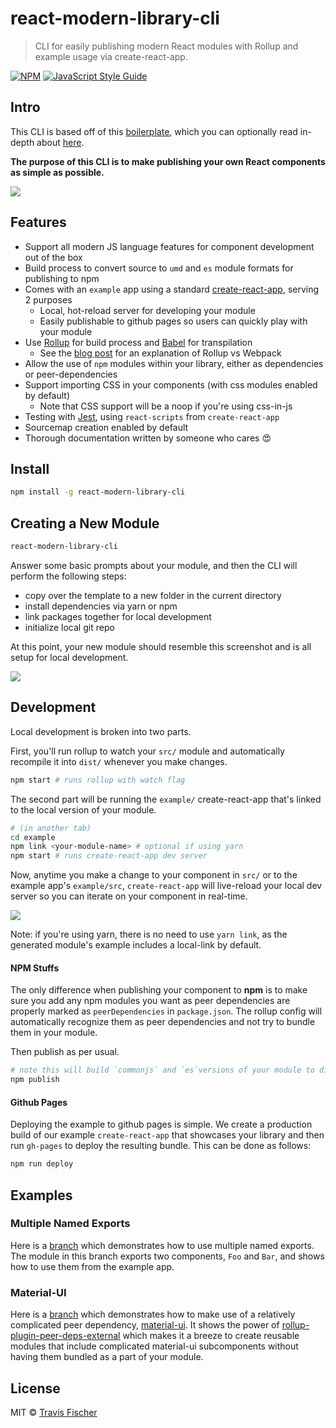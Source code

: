 # react-modern-library-cli

> CLI for easily publishing modern React modules with Rollup and example usage via create-react-app.

[![NPM](https://img.shields.io/npm/v/react-modern-library-cli.svg)](https://www.npmjs.com/package/react-modern-library-cli) [![JavaScript Style Guide](https://img.shields.io/badge/code_style-standard-brightgreen.svg)](https://standardjs.com)

## Intro

This CLI is based off of this [boilerplate](https://github.com/transitive-bullshit/react-modern-library-boilerplate), which you can optionally read in-depth about [here](https://hackernoon.com/publishing-baller-react-modules-2b039d84bce7).

**The purpose of this CLI is to make publishing your own React components as simple as possible.**

![](https://raw.githubusercontent.com/transitive-bullshit/react-modern-library-cli/master/media/demo.gif)

## Features

- Support all modern JS language features for component development out of the box
- Build process to convert source to `umd` and `es` module formats for publishing to npm
- Comes with an `example` app using a standard [create-react-app](https://github.com/facebookincubator/create-react-app), serving 2 purposes
  - Local, hot-reload server for developing your module
  - Easily publishable to github pages so users can quickly play with your module
- Use [Rollup](https://rollupjs.org/) for build process and [Babel](https://babeljs.io/) for transpilation
  - See the [blog post](https://hackernoon.com/publishing-baller-react-modules-2b039d84bce7) for an explanation of Rollup vs Webpack
- Allow the use of `npm` modules within your library, either as dependencies or peer-dependencies
- Support importing CSS in your components (with css modules enabled by default)
  - Note that CSS support will be a noop if you're using css-in-js
- Testing with [Jest](https://facebook.github.io/jest/), using `react-scripts` from `create-react-app`
- Sourcemap creation enabled by default
- Thorough documentation written by someone who cares :heart_eyes:

## Install

```bash
npm install -g react-modern-library-cli
```

## Creating a New Module

```bash
react-modern-library-cli
```

Answer some basic prompts about your module, and then the CLI will perform the following steps:
- copy over the template to a new folder in the current directory
- install dependencies via yarn or npm
- link packages together for local development
- initialize local git repo

At this point, your new module should resemble this screenshot and is all setup for local development.

![](https://raw.githubusercontent.com/transitive-bullshit/react-modern-library-cli/master/media/demo.png)

## Development

Local development is broken into two parts.

First, you'll run rollup to watch your `src/` module and automatically recompile it into `dist/` whenever you make changes.

```bash
npm start # runs rollup with watch flag
```

The second part will be running the `example/` create-react-app that's linked to the local version of your module.

```bash
# (in another tab)
cd example
npm link <your-module-name> # optional if using yarn
npm start # runs create-react-app dev server
```

Now, anytime you make a change to your component in `src/` or to the example app's `example/src`, `create-react-app` will live-reload your local dev server so you can iterate on your component in real-time.

![](https://media.giphy.com/media/12NUbkX6p4xOO4/giphy.gif)

Note: if you're using yarn, there is no need to use `yarn link`, as the generated module's example includes a local-link by default.

#### NPM Stuffs

The only difference when publishing your component to **npm** is to make sure you add any npm modules you want as peer dependencies are properly marked as `peerDependencies` in `package.json`. The rollup config will automatically recognize them as peer dependencies and not try to bundle them in your module.

Then publish as per usual.

```bash
# note this will build `commonjs` and `es`versions of your module to dist/
npm publish
```

#### Github Pages

Deploying the example to github pages is simple. We create a production build of our example `create-react-app` that showcases your library and then run `gh-pages` to deploy the resulting bundle. This can be done as follows:

```bash
npm run deploy
```

## Examples

### Multiple Named Exports

Here is a [branch](https://github.com/transitive-bullshit/react-modern-library-boilerplate/tree/feature/multiple-exports) which demonstrates how to use multiple named exports. The module in this branch exports two components, `Foo` and `Bar`, and shows how to use them from the example app.

### Material-UI

Here is a [branch](https://github.com/transitive-bullshit/react-modern-library-boilerplate/tree/feature/material-ui) which demonstrates how to make use of a relatively complicated peer dependency, [material-ui](https://github.com/mui-org/material-ui). It shows the power of [rollup-plugin-peer-deps-external](https://www.npmjs.com/package/rollup-plugin-peer-deps-external) which makes it a breeze to create reusable modules that include complicated material-ui subcomponents without having them bundled as a part of your module.

## License

MIT © [Travis Fischer](https://github.com/transitive-bullshit)
